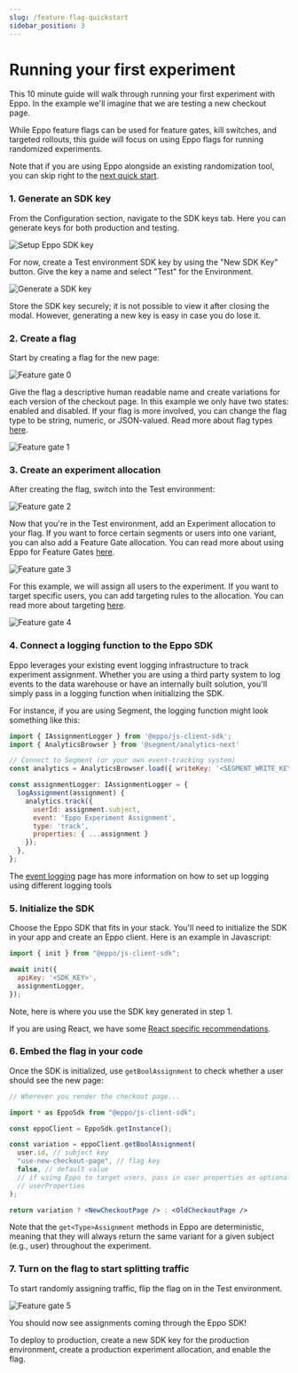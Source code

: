 ```yaml
---
slug: /feature-flag-quickstart
sidebar_position: 3
---
```


# Running your first experiment

This 10 minute guide will walk through running your first experiment with Eppo. In the example we'll imagine that we are testing a new checkout page.

While Eppo feature flags can be used for feature gates, kill switches, and targeted rollouts, this guide will focus on using Eppo flags for running randomized experiments.

Note that if you are using Eppo alongside an existing randomization tool, you can skip right to the [next quick start](/experiment-quickstart).

### 1. Generate an SDK key

From the Configuration section, navigate to the SDK keys tab. Here you can generate keys for both production and testing.

![Setup Eppo SDK key](/img/feature-flagging/environments/sdk-keys.png)

For now, create a Test environment SDK key by using the "New SDK Key" button. Give the key a name and select "Test" for the Environment.

![Generate a SDK key](/img/feature-flagging/sdk-key-modal.png)

Store the SDK key securely; it is not possible to view it after closing the modal. However, generating a new key is easy in case you do lose it.

### 2. Create a flag

Start by creating a flag for the new page:

![Feature gate 0](/img/feature-flagging/feature-flag-qs-0.png)

Give the flag a descriptive human readable name and create variations for each version of the checkout page. In this example we only have two states: enabled and disabled. If your flag is more involved, you can change the flag type to be string, numeric, or JSON-valued. Read more about flag types [here](/feature-flagging/flag-variations).

![Feature gate 1](/img/feature-flagging/feature-flag-qs-1.png)

### 3. Create an experiment allocation

After creating the flag, switch into the Test environment:

![Feature gate 2](/img/feature-flagging/feature-flag-qs-2.png)

Now that you're in the Test environment, add an Experiment allocation to your flag. If you want to force certain segments or users into one variant, you can also add a Feature Gate allocation. You can read more about using Eppo for Feature Gates [here](/feature-flagging/feature-gates).

![Feature gate 3](/img/feature-flagging/feature-flag-qs-3.png)

For this example, we will assign all users to the experiment. If you want to target specific users, you can add targeting rules to the allocation. You can read more about targeting [here](/feature-flagging/targeting).

![Feature gate 4](/img/feature-flagging/feature-flag-qs-4.png)

### 4. Connect a logging function to the Eppo SDK

Eppo leverages your existing event logging infrastructure to track experiment assignment. Whether you are using a third party system to log events to the data warehouse or have an internally built solution, you'll simply pass in a logging function when initializing the SDK.

For instance, if you are using Segment, the logging function might look something like this:

```jsx
import { IAssignmentLogger } from '@eppo/js-client-sdk';
import { AnalyticsBrowser } from '@segment/analytics-next'

// Connect to Segment (or your own event-tracking system)
const analytics = AnalyticsBrowser.load({ writeKey: '<SEGMENT_WRITE_KEY>' })

const assignmentLogger: IAssignmentLogger = {
  logAssignment(assignment) {
    analytics.track({
      userId: assignment.subject,
      event: 'Eppo Experiment Assignment',
      type: 'track',
      properties: { ...assignment }
    });
  },
};
```

The [event logging](/sdks/event-logging/) page has more information on how to set up logging using different logging tools

### 5. Initialize the SDK

Choose the Eppo SDK that fits in your stack. You'll need to initialize the SDK in your app and create an Eppo client. Here is an example in Javascript:

```javascript
import { init } from "@eppo/js-client-sdk";

await init({
  apiKey: '<SDK_KEY>',
  assignmentLogger,
});
```
Note, here is where you use the SDK key generated in step 1.

If you are using React, we have some [React specific recommendations](/sdks/client-sdks/javascript#usage-in-react).

### 6. Embed the flag in your code

Once the SDK is initialized, use `getBoolAssignment` to check whether a user should see the new page:

```jsx
// Wherever you render the checkout page...

import * as EppoSdk from "@eppo/js-client-sdk";

const eppoClient = EppoSdk.getInstance();

const variation = eppoClient.getBoolAssignment(
  user.id, // subject key
  "use-new-checkout-page", // flag key
  false, // default value
  // if using Eppo to target users, pass in user properties as optional fourth argument
  // userProperties
);

return variation ? <NewCheckoutPage /> : <OldCheckoutPage />
```

Note that the `get<Type>Assignment` methods in Eppo are deterministic, meaning that they will always return the same variant for a given subject (e.g., user) throughout the experiment.

### 7. Turn on the flag to start splitting traffic

To start randomly assigning traffic, flip the flag on in the Test environment.

![Feature gate 5](/img/feature-flagging/feature-flag-qs-5.png)

You should now see assignments coming through the Eppo SDK!

To deploy to production, create a new SDK key for the production environment, create a production experiment allocation, and enable the flag.
